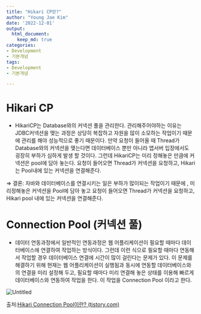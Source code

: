 ```yaml
---
title: "Hikari CP란?"
author: "Young Jae Kim"
date: '2022-12-01'
output:
  html_document:
    keep_md: true
categories: 
- Development
- 기본개념
tags:
- Development
- 기본개념

---
```

# Hikari CP

- HikariCP는 Database와의 커넥션 풀을 관리한다. 관리해주어야하는 이유는 JDBC커넥션을 맺는 과정은 상당히 복잡하고 자원을 많이 소모하는 작업이기 때문에 관리를 해야 성능적으로 좋기 때문이다. 만약 요청이 들어올 때 Thread가 Database와의 커넥션을 맺는다면 데이터베이스 뿐만 아니라 앱서버 입장에서도 굉장히 부하가 심하게 발생 할 것이다. 그런데 HikariCP는 미리 정해놓은 만큼에 커넥션은 pool에 담아 놓는다. 요청이 들어오면 Thread가 커넥션을 요청하고, Hikari는 Pool내에 있는 커넥션을 연결해준다.

⇒ 결론: 자바와 데이터베이스를 연결시키는 일은 부하가 많이되는 작업이기 때문에 ,  미리정해놓은 커넥션을 Pool에 담아 놓고 요청이 들어오면 Thread가 커넥션을 요청하고, Hikari pool 내에 있는 커넥션을 연결해준다.

# Connection Pool (커넥션 풀)

- 데이터 연동과정에서 일반적인 연동과정은 웹 어플리케이션이 필요할 때마다 데이터베이스에 연결하여 작업하는 방식이다. 그런데 이런 식으로 필요할 때마다 연동해서 작업할 경우 데이터베이스 연결에 시간이 많이 걸린다는 문제가 있다. 이 문제를 해결하기 위해 현재는 웹 어플리케이션이 실행됨과 동시에 연동할 데이터베이스와의 연결을 미리 설정해 두고, 필요할 때마다 미리 연결해 놓은 상태를 이용해 빠르게 데이터베이스와 연동하여 작업을 한다. 이 작업을 Connection Pool 이라고 한다.

![Untitled](images/hikari/0.png)

출처:[Hikari Connection Pool이란? (tistory.com)](https://masssal.tistory.com/16)